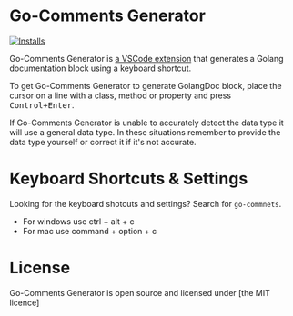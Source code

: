 # Go-Comments Generator

[![Installs](https://img.shields.io/visual-studio-marketplace/v/NgodinginIndonesia.go-comments)](https://marketplace.visualstudio.com/items?itemName=NgodinginIndonesia.go-comments)

Go-Comments Generator is [a VSCode extension](https://marketplace.visualstudio.com/items?itemName=NgodinginIndonesia.go-comments) that generates a Golang documentation block using a keyboard shortcut.

To get Go-Comments Generator to generate GolangDoc block, place the cursor on a line with a class, method or property and press <kbd>Control+Enter</kbd>.

If Go-Comments Generator is unable to accurately detect the data type it will use a general data type. In these situations remember to provide the data type yourself or correct it if it's not accurate.
<!--Go-Comments Generator can also update the GolangDoc blocks for you.-->

# Keyboard Shortcuts & Settings
Looking for the keyboard shotcuts and settings? Search for `go-commnets`.
- For windows use ctrl + alt + c
- For mac use command + option + c

# License
Go-Comments Generator is open source and licensed under [the MIT licence]
